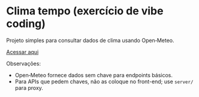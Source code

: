 # Clima tempo (exercício de vibe coding)

Projeto simples para consultar dados de clima usando Open‑Meteo.

[Acessar aqui](https://akanni-codes.github.io/Clima-Tempo/)

Observações:
- Open‑Meteo fornece dados sem chave para endpoints básicos.
- Para APIs que pedem chaves, não as coloque no front-end; use `server/` para proxy.
